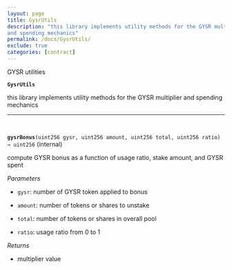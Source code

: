 ```yaml
---
layout: page
title: GysrUtils
description: "this library implements utility methods for the GYSR multiplier
and spending mechanics"
permalink: /docs/GysrUtils/
exclude: true
categories: [contract]
---
```


GYSR utilities



**`GysrUtils`**

this library implements utility methods for the GYSR multiplier
and spending mechanics







****
<br>

**`gysrBonus`**`(uint256 gysr, uint256 amount, uint256 total, uint256 ratio) → uint256` (internal)

compute GYSR bonus as a function of usage ratio, stake amount,
and GYSR spent




*Parameters*  
- `gysr`: number of GYSR token applied to bonus

- `amount`: number of tokens or shares to unstake

- `total`: number of tokens or shares in overall pool

- `ratio`: usage ratio from 0 to 1


*Returns*  
- multiplier value


